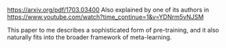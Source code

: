 https://arxiv.org/pdf/1703.03400
Also explained by one of its authors in https://www.youtube.com/watch?time_continue=1&v=YDNrm5vNJSM

This paper to me describes a sophisticated form of pre-training, and it also naturally fits into the broader framework of meta-learning.


